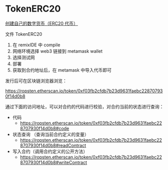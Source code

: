 # TokenERC20

[创建自己的数字货币（ERC20 代币）](https://learnblockchain.cn/2018/01/12/create_token/)


文件 TokenERC20

1. 在 remixIDE 中 compile
2. 网络环境选择 web3 链接到 metamask wallet
3. 选择测试网
4. 部署
5. 获取到合约地址后，在 metamask 中导入代币即可


发行后可在区块链浏览器浏览：

https://ropsten.etherscan.io/token/0xf03fb2cfdb7b23d9631faebc228707930f14d0b8


通过下面的访问地址，可以对合约的代码进行校验，对合约当前的状态进行查询：

- 代码
  - https://ropsten.etherscan.io/token/0xf03fb2cfdb7b23d9631faebc228707930f14d0b8#code
- 状态查询 （查询当前合约定义的变量）
  - https://ropsten.etherscan.io/token/0xf03fb2cfdb7b23d9631faebc228707930f14d0b8#readContract
- 写入合约（调用合约定义的公开方法）
  - https://ropsten.etherscan.io/token/0xf03fb2cfdb7b23d9631faebc228707930f14d0b8#writeContract


